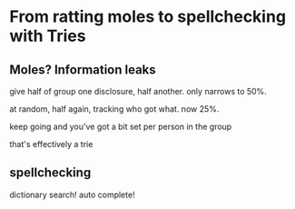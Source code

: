 # From ratting moles to spellchecking with Tries

## Moles? Information leaks

give half of group one disclosure, half another.
only narrows to 50%.

at random, half again, tracking who got what.
now 25%.

keep going and you've got a bit set per person in the group

that's effectively a trie

## spellchecking 

dictionary search! auto complete!
